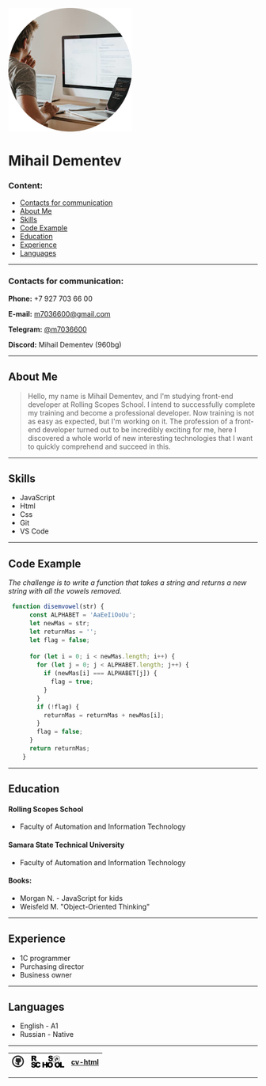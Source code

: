 [![foto][main foto]](#mihail-dementev)
# Mihail Dementev     

### Content:
+ [Contacts for communication](#contacts-for-communication)
+ [About Me](#about-me)
+ [Skills](#skills)
+ [Code Example](#code-example)
+ [Education](#education)
+ [Experience](#experience)
+ [Languages](#languages)


---
### Contacts for communication:
**Phone:** +7 927 703 66 00

**E-mail:** m7036600@gmail.com

**Telegram:** [@m7036600]

**Discord:** Mihail Dementev (960bg)

---
## About Me
 >Hello, my name is Mihail Dementev, and I'm studying front-end developer at Rolling Scopes School. I intend to successfully complete my training and become a professional developer. Now training is not as easy as expected, but I'm working on it. The profession of a front-end developer turned out to be incredibly exciting for me, here I discovered a whole world of new interesting technologies that I want to quickly comprehend and succeed in this.

---
## Skills
+ JavaScript 
+ Html
+ Css 
+ Git 
+ VS Code
  
---
## Code Example
 *The challenge is to write a function that takes a string and returns a new string with all the vowels removed.*
```javascript
 function disemvowel(str) {
      const ALPHABET = 'AaEeIiOoUu';
      let newMas = str;
      let returnMas = '';
      let flag = false;

      for (let i = 0; i < newMas.length; i++) {
        for (let j = 0; j < ALPHABET.length; j++) {
          if (newMas[i] === ALPHABET[j]) {
            flag = true;
          }
        }
        if (!flag) {
          returnMas = returnMas + newMas[i];
        }
        flag = false;
      }
      return returnMas;
    }
```
---
## Education
#### Rolling Scopes School
  * Faculty of Automation and Information Technology
#### Samara State Technical University
  * Faculty of Automation and Information Technology

#### Books:
  - Morgan N. - JavaScript for kids
  - Weisfeld M. "Object-Oriented Thinking"
  ---

## Experience
 
 - 1C programmer
 - Purchasing director
 - Business owner
 ---

## Languages
  
 - English - A1
 - Russian - Native


 ---

|   [![git][git-img]]([git])    | [![rss][rss-img]]([rss])      |   [cv-html]    |
|:-----:|:-----:|:-----:|


---



   [main foto]: <./cv-md/foto.png>
   [@m7036600]: <https://t.me/m7036600>
   [git]: <https://github.com/960bg>
   [git-img]: <./cv-md/github.png>
   [rss]: <https://rs.school/js/>
   [rss-img]: <./cv-md/rs_school_js.png>
   [cv-html]: <https://960bg.github.io/rsschool-cv/>